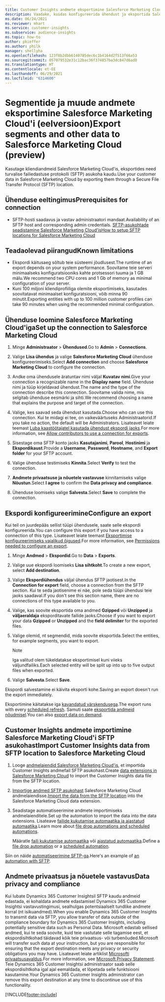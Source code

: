 ```yaml
---
title: Customer Insights andmete eksportimine Salesforce Marketing Cloud'i
description: Vaadake, kuidas konfigureerida ühendust ja eksportida Salesforce Marketing Cloud'i.
ms.date: 06/24/2021
ms.reviewer: mhart
ms.service: customer-insights
ms.subservice: audience-insights
ms.topic: how-to
author: pkieffer
ms.author: philk
manager: shellyha
ms.openlocfilehash: 123f8b2dbb6140785dec6c1b4164d2f513f66a53
ms.sourcegitcommit: 057079532e31c12bac36f374857ba3dc847d6ad0
ms.translationtype: HT
ms.contentlocale: et-EE
ms.lasthandoff: 06/29/2021
ms.locfileid: "6314600"
---
```

# <a name="export-segments-and-other-data-to-salesforce-marketing-cloud-preview"></a><span data-ttu-id="def8e-103">Segmentide ja muude andmete eksportimine Salesforce Marketing Cloud'i (eelversioon)</span><span class="sxs-lookup"><span data-stu-id="def8e-103">Export segments and other data to Salesforce Marketing Cloud (preview)</span></span>

<span data-ttu-id="def8e-104">Kasutage kliendiandmeid Salesforce Marketing Cloud'is, eksportides need turvalise failiedastuse protokolli (SFTP) asukoha kaudu.</span><span class="sxs-lookup"><span data-stu-id="def8e-104">Use your customer data in Salesforce Marketing Cloud by exporting them through a Secure File Transfer Protocol (SFTP) location.</span></span>

## <a name="prerequisites-for-connection"></a><span data-ttu-id="def8e-105">Ühenduse eeltingimus</span><span class="sxs-lookup"><span data-stu-id="def8e-105">Prerequisites for connection</span></span>

- <span data-ttu-id="def8e-106">SFTP-hosti saadavus ja vastav administraatori mandaat.</span><span class="sxs-lookup"><span data-stu-id="def8e-106">Availability of an SFTP host and corresponding admin credentials.</span></span> [<span data-ttu-id="def8e-107">SFTP-asukohtade seadistamine Salesforce Marketing Cloud'is</span><span class="sxs-lookup"><span data-stu-id="def8e-107">How to setup SFTP locations for Salesforce Marketing Cloud</span></span>](https://help.salesforce.com/articleView?id=sf.mc_es_configure_enhanced_ftp.htm&type=5) 

## <a name="known-limitations"></a><span data-ttu-id="def8e-108">Teadaolevad piirangud</span><span class="sxs-lookup"><span data-stu-id="def8e-108">Known limitations</span></span>

- <span data-ttu-id="def8e-109">Ekspordi käitusaeg sõltub teie süsteemi jõudlusest.</span><span class="sxs-lookup"><span data-stu-id="def8e-109">The runtime of an export depends on your system performance.</span></span> <span data-ttu-id="def8e-110">Soovitame teie serveri minimaalseks konfiguratsiooniks kahte protsessori tuuma ja 1 GB mälu.</span><span class="sxs-lookup"><span data-stu-id="def8e-110">We recommend two CPU cores and 1 Gb of memory as minimal configuration of your server.</span></span> 
- <span data-ttu-id="def8e-111">Kuni 100 miljoni kliendiprofiiliga olemite eksportimiseks, kasutades soovitatavat minimaalset konfiguratsiooni, võib minna 90 minutit.</span><span class="sxs-lookup"><span data-stu-id="def8e-111">Exporting entities with up to 100 million customer profiles can take 90 minutes when using the recommended minimal configuration.</span></span> 

## <a name="set-up-the-connection-to-salesforce-marketing-cloud"></a><span data-ttu-id="def8e-112">Ühenduse loomine Salesforce Marketing Cloud'iga</span><span class="sxs-lookup"><span data-stu-id="def8e-112">Set up the connection to Salesforce Marketing Cloud</span></span>

1. <span data-ttu-id="def8e-113">Minge **Administraator** > **Ühendused**.</span><span class="sxs-lookup"><span data-stu-id="def8e-113">Go to **Admin** > **Connections**.</span></span>

1. <span data-ttu-id="def8e-114">Valige **Lisa ühendus** ja valige **Salesforce Marketing Cloud** ühenduse konfigureerimiseks.</span><span class="sxs-lookup"><span data-stu-id="def8e-114">Select **Add connection** and choose **Salesforce Marketing Cloud** to configure the connection.</span></span>

1. <span data-ttu-id="def8e-115">Andke oma ühendusele äratuntav nimi väljal **Kuvatav nimi**.</span><span class="sxs-lookup"><span data-stu-id="def8e-115">Give your connection a recognizable name in the **Display name** field.</span></span> <span data-ttu-id="def8e-116">Ühenduse nimi ja tüüp kirjeldavad ühendust.</span><span class="sxs-lookup"><span data-stu-id="def8e-116">The name and the type of the connection describe this connection.</span></span> <span data-ttu-id="def8e-117">Soovitame valida nime, mis selgitab ühenduse eesmärki ja sihti.</span><span class="sxs-lookup"><span data-stu-id="def8e-117">We recommend choosing a name that explains the purpose and target of the connection.</span></span>

1. <span data-ttu-id="def8e-118">Valige, kes saavad seda ühendust kasutada.</span><span class="sxs-lookup"><span data-stu-id="def8e-118">Choose who can use this connection.</span></span> <span data-ttu-id="def8e-119">Kui te midagi ei tee, on vaikeväärtuseks Administraatorid.</span><span class="sxs-lookup"><span data-stu-id="def8e-119">If you take no action, the default will be Administrators.</span></span> <span data-ttu-id="def8e-120">Lisateavet leiate teemast [Luba kaastöötajatel kasutada ühendust ekspordi jaoks](connections.md#allow-contributors-to-use-a-connection-for-exports).</span><span class="sxs-lookup"><span data-stu-id="def8e-120">For more information, see [Allow contributors to use a connection for exports](connections.md#allow-contributors-to-use-a-connection-for-exports).</span></span>

1. <span data-ttu-id="def8e-121">Sisestage oma SFTP konto jaoks **Kasutajanimi**, **Parool**, **Hostinimi** ja **Ekspordikaust**.</span><span class="sxs-lookup"><span data-stu-id="def8e-121">Provide a **Username**, **Password**, **Hostname**, and **Export folder** for your SFTP account.</span></span>

1. <span data-ttu-id="def8e-122">Valige ühenduse testimiseks **Kinnita**.</span><span class="sxs-lookup"><span data-stu-id="def8e-122">Select **Verify** to test the connection.</span></span>

1. <span data-ttu-id="def8e-123">**Andmete privaatsuse ja nõuetele vastavuse** kinnitamiseks valige **Nõustun**.</span><span class="sxs-lookup"><span data-stu-id="def8e-123">Select **I agree** to confirm the **Data privacy and compliance**.</span></span>

1. <span data-ttu-id="def8e-124">Ühenduse loomiseks valige **Salvesta**.</span><span class="sxs-lookup"><span data-stu-id="def8e-124">Select **Save** to complete the connection.</span></span>

## <a name="configure-an-export"></a><span data-ttu-id="def8e-125">Ekspordi konfigureerimine</span><span class="sxs-lookup"><span data-stu-id="def8e-125">Configure an export</span></span>

<span data-ttu-id="def8e-126">Kui teil on juurdepääs sellist tüüpi ühendusele, saate selle ekspordi konfigureerida.</span><span class="sxs-lookup"><span data-stu-id="def8e-126">You can configure this export if you have access to a connection of this type.</span></span> <span data-ttu-id="def8e-127">Lisateavet leiate teemast [Eksportimise konfigureerimiseks vajalikud õigused](export-destinations.md#set-up-a-new-export).</span><span class="sxs-lookup"><span data-stu-id="def8e-127">For more information, see [Permissions needed to configure an export](export-destinations.md#set-up-a-new-export).</span></span>

1. <span data-ttu-id="def8e-128">Minge **Andmed** > **Ekspordid**.</span><span class="sxs-lookup"><span data-stu-id="def8e-128">Go to **Data** > **Exports**.</span></span>

1. <span data-ttu-id="def8e-129">Valige uue ekspordi loomiseks **Lisa sihtkoht**.</span><span class="sxs-lookup"><span data-stu-id="def8e-129">To create a new export, select **Add destination**.</span></span>

1. <span data-ttu-id="def8e-130">Valige **Ekspordiühendus** väljal ühendus SFTP jaotisest.</span><span class="sxs-lookup"><span data-stu-id="def8e-130">In the **Connection for export** field, choose a connection from the SFTP section.</span></span> <span data-ttu-id="def8e-131">Kui te seda jaotisenime ei näe, pole seda tüüpi ühendusi teie jaoks saadaval.</span><span class="sxs-lookup"><span data-stu-id="def8e-131">If you don't see this section name, there are no connections of this type available to you.</span></span>

1. <span data-ttu-id="def8e-132">Valige, kas soovite eksportida oma andmed **Gzipped** või **Unzipped** ja **väljaeraldaja** eksporditavate failide jaoks.</span><span class="sxs-lookup"><span data-stu-id="def8e-132">Choose if you want to export your data **Gzipped** or **Unzipped** and the **field delimiter** for the exported files.</span></span>

1. <span data-ttu-id="def8e-133">Valige olemid, nt segmendid, mida soovite eksportida.</span><span class="sxs-lookup"><span data-stu-id="def8e-133">Select the entities, for example segments, you want to export.</span></span>

   > [!NOTE]
   > <span data-ttu-id="def8e-134">Iga valitud olem tükeldatakse eksportimisel kuni viieks väljundfailiks.</span><span class="sxs-lookup"><span data-stu-id="def8e-134">Each selected entity will be split up into up to five output files when exported.</span></span> 

1. <span data-ttu-id="def8e-135">Valige **Salvesta**.</span><span class="sxs-lookup"><span data-stu-id="def8e-135">Select **Save**.</span></span>

<span data-ttu-id="def8e-136">Ekspordi salvestamine ei käivita eksporti kohe.</span><span class="sxs-lookup"><span data-stu-id="def8e-136">Saving an export doesn't run the export immediately.</span></span>

<span data-ttu-id="def8e-137">Eksportimine käitatakse iga [kavandatud värskendusega](system.md#schedule-tab).</span><span class="sxs-lookup"><span data-stu-id="def8e-137">The export runs with every [scheduled refresh](system.md#schedule-tab).</span></span> <span data-ttu-id="def8e-138">Samuti saate [eksportida andmeid nõudmisel](export-destinations.md#run-exports-on-demand).</span><span class="sxs-lookup"><span data-stu-id="def8e-138">You can also [export data on demand](export-destinations.md#run-exports-on-demand).</span></span> 

## <a name="import-customer-insights-data-from-sftp-location-to-salesforce-marketing-cloud"></a><span data-ttu-id="def8e-139">Customer Insights andmete importimine Salesforce Marketing Cloud'i SFTP asukohast</span><span class="sxs-lookup"><span data-stu-id="def8e-139">Import Customer Insights data from SFTP location to Salesforce Marketing Cloud</span></span>

1. <span data-ttu-id="def8e-140">Looge [andmelaiendid Salesforce Marketing Cloud'is](https://help.salesforce.com/articleView?id=sf.mc_es_create_data_extension.htm&type=5), et importida Customer Insights andmefail SFTP asukohast.</span><span class="sxs-lookup"><span data-stu-id="def8e-140">Create [data extensions in Salesforce Marketing Cloud](https://help.salesforce.com/articleView?id=sf.mc_es_create_data_extension.htm&type=5) to import the Customer Insights data file from the SFTP location.</span></span>

2. <span data-ttu-id="def8e-141">[Importige andmed SFTP asukohast](https://help.salesforce.com/articleView?id=sf.mc_es_import_data_extension_classic.htm&type=5) Salesforce Marketing Cloud andmelaiendisse.</span><span class="sxs-lookup"><span data-stu-id="def8e-141">[Import the data from the SFTP location](https://help.salesforce.com/articleView?id=sf.mc_es_import_data_extension_classic.htm&type=5) into the Salesforce Marketing Cloud data extension.</span></span> 

3. <span data-ttu-id="def8e-142">Seadistage automatiseerimine andmete importimiseks andmelaienditele.</span><span class="sxs-lookup"><span data-stu-id="def8e-142">Set up the automation to import the data into the data extensions.</span></span> <span data-ttu-id="def8e-143">Lisateave [failide kukutamise automaatika ja ajastatud automaatika](https://help.salesforce.com/articleView?id=sf.mc_as_triggered_automations.htm&type=5).</span><span class="sxs-lookup"><span data-stu-id="def8e-143">Learn more about [file drop automations and scheduled automations](https://help.salesforce.com/articleView?id=sf.mc_as_triggered_automations.htm&type=5).</span></span>

   <span data-ttu-id="def8e-144">Määratle [faili kukutamise automaatika](https://help.salesforce.com/articleView?id=sf.mc_as_define_a_triggered_automation.htm&type=5) või [ajastatud automaatika](https://help.salesforce.com/articleView?id=sf.mc_as_define_a_scheduled_automation.htm&type=5).</span><span class="sxs-lookup"><span data-stu-id="def8e-144">Define a [file drop automation](https://help.salesforce.com/articleView?id=sf.mc_as_define_a_triggered_automation.htm&type=5) or a  [scheduled automation](https://help.salesforce.com/articleView?id=sf.mc_as_define_a_scheduled_automation.htm&type=5).</span></span> 

<span data-ttu-id="def8e-145">Siin on näide [automatiseerimine SFTP-ga](https://help.salesforce.com/articleView?id=sf.mc_as_ftp_and_triggered_automation_scenario.htm&type=5).</span><span class="sxs-lookup"><span data-stu-id="def8e-145">Here's an example of [an automation with SFTP](https://help.salesforce.com/articleView?id=sf.mc_as_ftp_and_triggered_automation_scenario.htm&type=5).</span></span>

## <a name="data-privacy-and-compliance"></a><span data-ttu-id="def8e-146">Andmete privaatsus ja nõuetele vastavus</span><span class="sxs-lookup"><span data-stu-id="def8e-146">Data privacy and compliance</span></span>

<span data-ttu-id="def8e-147">Kui lubate Dynamics 365 Customer Insightsil SFTP kaudu andmeid edastada, ei kohaldata andmete edastamisel Dynamics 365 Customer Insightsi vastavustingimusi, sealhulgas potentsiaalselt tundlike andmete korral (nt isikuandmed).</span><span class="sxs-lookup"><span data-stu-id="def8e-147">When you enable Dynamics 365 Customer Insights to transmit data via SFTP, you allow transfer of data outside of the compliance boundary for Dynamics 365 Customer Insights, including potentially sensitive data such as Personal Data.</span></span> <span data-ttu-id="def8e-148">Microsoft edastab sellised andmed, kui te seda soovite, kuid teie vastutate selle tagamise eest, et ekspordisihtkohad täidavad kõik teie privaatsus- või turbenõuded.</span><span class="sxs-lookup"><span data-stu-id="def8e-148">Microsoft will transfer such data at your instruction, but you are responsible for ensuring that the export destination meets any privacy or security obligations you may have.</span></span> <span data-ttu-id="def8e-149">Lisateavet leiate artiklist [Microsofti privaatsusavaldus](https://go.microsoft.com/fwlink/?linkid=396732).</span><span class="sxs-lookup"><span data-stu-id="def8e-149">For more information, see [Microsoft Privacy Statement](https://go.microsoft.com/fwlink/?linkid=396732).</span></span>
<span data-ttu-id="def8e-150">Teie Dynamics 365 Customer Insightsi administraator saab selle ekspordisihtkoha igal ajal eemaldada, et lõpetada selle funktsiooni kasutamine.</span><span class="sxs-lookup"><span data-stu-id="def8e-150">Your Dynamics 365 Customer Insights administrator can remove this export destination at any time to discontinue use of this functionality.</span></span>

[!INCLUDE[footer-include](../includes/footer-banner.md)]
